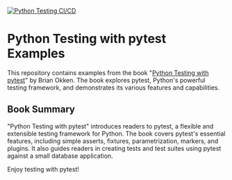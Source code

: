 [![Python Testing CI/CD](https://github.com/difegam/python-testing/actions/workflows/ci.yaml/badge.svg)](https://github.com/difegam/python-testing/actions/workflows/ci.yaml)

# Python Testing with pytest Examples

This repository contains examples from the book "[Python Testing with pytest](https://pythontest.com/pytest-book/)" by Brian Okken. The book explores pytest, Python's powerful testing framework, and demonstrates its various features and capabilities.

## Book Summary

"Python Testing with pytest" introduces readers to pytest, a flexible and extensible testing framework for Python. The book covers pytest's essential features, including simple asserts, fixtures, parametrization, markers, and plugins. It also guides readers in creating tests and test suites using pytest against a small database application.

Enjoy testing with pytest!
